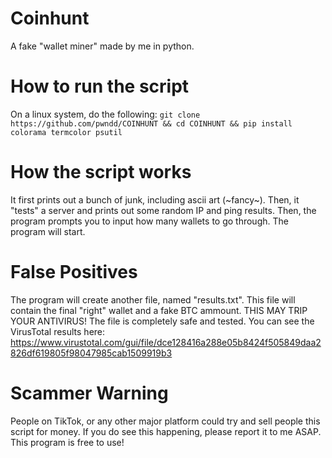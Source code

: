 # Coinhunt
A fake "wallet miner" made by me in python.

# How to run the script
On a linux system, do the following:
```git clone https://github.com/pwndd/COINHUNT && cd COINHUNT && pip install colorama termcolor psutil```

# How the script works
It first prints out a bunch of junk, including ascii art (~fancy~). Then, it "tests" a server and prints out some random IP and ping results. Then, the program prompts you to input how many wallets to go through. The program will start.

# False Positives
The program will create another file, named "results.txt". This file will contain the final "right" wallet and a fake BTC ammount. THIS MAY TRIP YOUR ANTIVIRUS! The file is completely safe and tested. You can see the VirusTotal results here: https://www.virustotal.com/gui/file/dce128416a288e05b8424f505849daa2826df619805f98047985cab1509919b3

# Scammer Warning
People on TikTok, or any other major platform could try and sell people this script for money. If you do see this happening, please report it to me ASAP. This program is free to use!
